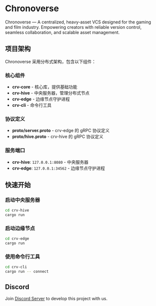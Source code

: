 # Chronoverse
Chronoverse — A centralized, heavy-asset VCS designed for the gaming and film industry. Empowering creators with reliable version control, seamless collaboration, and scalable asset management.

## 项目架构

Chronoverse 采用分布式架构，包含以下组件：

### 核心组件

- **crv-core** - 核心库，提供基础功能
- **crv-hive** - 中央服务器，管理分布式节点
- **crv-edge** - 边缘节点守护进程
- **crv-cli** - 命令行工具

### 协议定义

- **proto/server.proto** - crv-edge 的 gRPC 协议定义
- **proto/hive.proto** - crv-hive 的 gRPC 协议定义

### 服务端口

- **crv-hive**: `127.0.0.1:8080` - 中央服务器
- **crv-edge**: `127.0.0.1:34562` - 边缘节点守护进程

## 快速开始

### 启动中央服务器

```bash
cd crv-hive
cargo run
```

### 启动边缘节点

```bash
cd crv-edge
cargo run
```

### 使用命令行工具

```bash
cd crv-cli
cargo run -- connect
```

## Discord
Join [Discord Server](https://discord.gg/yfC9TtMc) to develop this project with us.